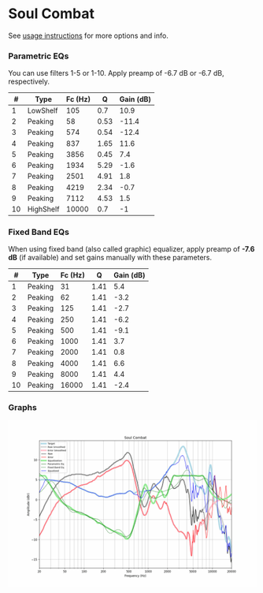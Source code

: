 # Soul Combat
See [usage instructions](https://github.com/jaakkopasanen/AutoEq#usage) for more options and info.

### Parametric EQs
You can use filters 1-5 or 1-10. Apply preamp of -6.7 dB or -6.7 dB, respectively.

|   # | Type      |   Fc (Hz) |    Q |   Gain (dB) |
|-----|-----------|-----------|------|-------------|
|   1 | LowShelf  |       105 | 0.7  |        10.9 |
|   2 | Peaking   |        58 | 0.53 |       -11.4 |
|   3 | Peaking   |       574 | 0.54 |       -12.4 |
|   4 | Peaking   |       837 | 1.65 |        11.6 |
|   5 | Peaking   |      3856 | 0.45 |         7.4 |
|   6 | Peaking   |      1934 | 5.29 |        -1.6 |
|   7 | Peaking   |      2501 | 4.91 |         1.8 |
|   8 | Peaking   |      4219 | 2.34 |        -0.7 |
|   9 | Peaking   |      7112 | 4.53 |         1.5 |
|  10 | HighShelf |     10000 | 0.7  |        -1   |

### Fixed Band EQs
When using fixed band (also called graphic) equalizer, apply preamp of **-7.6 dB** (if available) and set gains manually with these parameters.

|   # | Type    |   Fc (Hz) |    Q |   Gain (dB) |
|-----|---------|-----------|------|-------------|
|   1 | Peaking |        31 | 1.41 |         5.4 |
|   2 | Peaking |        62 | 1.41 |        -3.2 |
|   3 | Peaking |       125 | 1.41 |        -2.7 |
|   4 | Peaking |       250 | 1.41 |        -6.2 |
|   5 | Peaking |       500 | 1.41 |        -9.1 |
|   6 | Peaking |      1000 | 1.41 |         3.7 |
|   7 | Peaking |      2000 | 1.41 |         0.8 |
|   8 | Peaking |      4000 | 1.41 |         6.6 |
|   9 | Peaking |      8000 | 1.41 |         4.4 |
|  10 | Peaking |     16000 | 1.41 |        -2.4 |

### Graphs
![](./Soul%20Combat.png)
